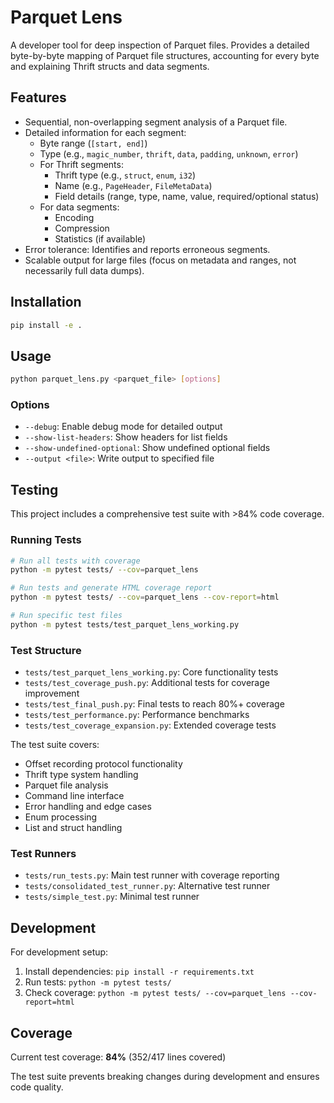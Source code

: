 # Parquet Lens

A developer tool for deep inspection of Parquet files. Provides a detailed byte-by-byte mapping of Parquet file structures, accounting for every byte and explaining Thrift structs and data segments.

## Features

*   Sequential, non-overlapping segment analysis of a Parquet file.
*   Detailed information for each segment:
    *   Byte range (`[start, end]`)
    *   Type (e.g., `magic_number`, `thrift`, `data`, `padding`, `unknown`, `error`)
    *   For Thrift segments:
        *   Thrift type (e.g., `struct`, `enum`, `i32`)
        *   Name (e.g., `PageHeader`, `FileMetaData`)
        *   Field details (range, type, name, value, required/optional status)
    *   For data segments:
        *   Encoding
        *   Compression
        *   Statistics (if available)
*   Error tolerance: Identifies and reports erroneous segments.
*   Scalable output for large files (focus on metadata and ranges, not necessarily full data dumps).

## Installation

```bash
pip install -e .
```

## Usage

```bash
python parquet_lens.py <parquet_file> [options]
```

### Options
- `--debug`: Enable debug mode for detailed output
- `--show-list-headers`: Show headers for list fields
- `--show-undefined-optional`: Show undefined optional fields
- `--output <file>`: Write output to specified file

## Testing

This project includes a comprehensive test suite with >84% code coverage.

### Running Tests

```bash
# Run all tests with coverage
python -m pytest tests/ --cov=parquet_lens

# Run tests and generate HTML coverage report
python -m pytest tests/ --cov=parquet_lens --cov-report=html

# Run specific test files
python -m pytest tests/test_parquet_lens_working.py
```

### Test Structure

- `tests/test_parquet_lens_working.py`: Core functionality tests
- `tests/test_coverage_push.py`: Additional tests for coverage improvement  
- `tests/test_final_push.py`: Final tests to reach 80%+ coverage
- `tests/test_performance.py`: Performance benchmarks
- `tests/test_coverage_expansion.py`: Extended coverage tests

The test suite covers:
- Offset recording protocol functionality
- Thrift type system handling
- Parquet file analysis
- Command line interface
- Error handling and edge cases
- Enum processing
- List and struct handling

### Test Runners

- `tests/run_tests.py`: Main test runner with coverage reporting
- `tests/consolidated_test_runner.py`: Alternative test runner
- `tests/simple_test.py`: Minimal test runner

## Development

For development setup:

1. Install dependencies: `pip install -r requirements.txt`
2. Run tests: `python -m pytest tests/`
3. Check coverage: `python -m pytest tests/ --cov=parquet_lens --cov-report=html`

## Coverage

Current test coverage: **84%** (352/417 lines covered)

The test suite prevents breaking changes during development and ensures code quality.
